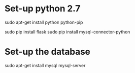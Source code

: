 # Set-up python 2.7

sudo apt-get install python python-pip

sudo pip install flask
sudo pip install mysql-connector-python

# Set-up the database

sudo apt-get install mysql mysql-server
